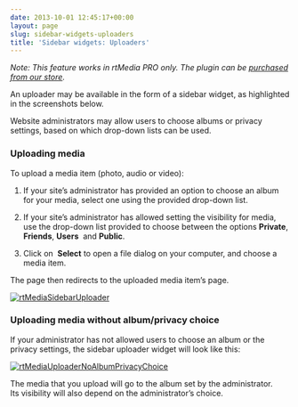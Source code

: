 ```yaml
---
date: 2013-10-01 12:45:17+00:00
layout: page
slug: sidebar-widgets-uploaders
title: 'Sidebar widgets: Uploaders'
---
```


_Note: This feature works in rtMedia PRO only. The plugin can be [purchased from our store](https://rtcamp.com/store/rtmedia-pro/)._

An uploader may be available in the form of a sidebar widget, as highlighted in the screenshots below.

Website administrators may allow users to choose albums or privacy settings, based on which drop-down lists can be used.


### Uploading media


To upload a media item (photo, audio or video):



	
  1. If your site’s administrator has provided an option to choose an album for your media, select one using the provided drop-down list.

	
  2. If your site’s administrator has allowed setting the visibility for media, use the drop-down list provided to choose between the options **Private**, **Friends**, **Users**  and **Public**.

	
  3. Click on  **Select** to open a file dialog on your computer, and choose a media item.


The page then redirects to the uploaded media item’s page.

[![rtMediaSidebarUploader](https://rtcamp.com/wp-content/uploads/2013/10/rtMediaSidebarUploader_thumb.png)](https://rtcamp.com/wp-content/uploads/2013/10/rtMediaSidebarUploader.png)


### Uploading media without album/privacy choice


If your administrator has not allowed users to choose an album or the privacy settings, the sidebar uploader widget will look like this:

[![rtMediaUploaderNoAlbumPrivacyChoice](https://rtcamp.com/wp-content/uploads/2013/10/rtMediaUploaderNoAlbumPrivacyChoice_thumb.png)](https://rtcamp.com/wp-content/uploads/2013/10/rtMediaUploaderNoAlbumPrivacyChoice.png)

The media that you upload will go to the album set by the administrator. Its visibility will also depend on the administrator’s choice.
